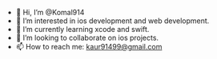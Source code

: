 - 👋 Hi, I’m @Komal914
- 👀 I’m interested in ios development and web development.
- 🌱 I’m currently learning xcode and swift.
- 💞️ I’m looking to collaborate on ios projects.
- 📫 How to reach me: kaur91499@gmail.com

<!---
Komal914/Komal914 is a ✨ special ✨ repository because its `README.md` (this file) appears on your GitHub profile.
You can click the Preview link to take a look at your changes.
--->
